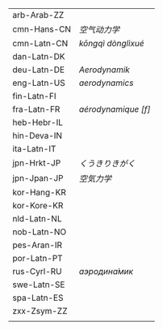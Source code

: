 | | |
|-|-|
| arb-Arab-ZZ |  |
| cmn-Hans-CN | _空气动力学_ |
| cmn-Latn-CN | _kōngqì dònglìxué_ |
| dan-Latn-DK |  |
| deu-Latn-DE | _Aerodynamik_ |
| eng-Latn-US | _aerodynamics_ |
| fin-Latn-FI |  |
| fra-Latn-FR | _aérodynamique [f]_ |
| heb-Hebr-IL |  |
| hin-Deva-IN |  |
| ita-Latn-IT |  |
| jpn-Hrkt-JP | _くうきりきがく_ |
| jpn-Jpan-JP | _空気力学_ |
| kor-Hang-KR |  |
| kor-Kore-KR |  |
| nld-Latn-NL |  |
| nob-Latn-NO |  |
| pes-Aran-IR |  |
| por-Latn-PT |  |
| rus-Cyrl-RU | _аэродина́мик_ |
| swe-Latn-SE |  |
| spa-Latn-ES |  |
| zxx-Zsym-ZZ |  |
|  |  |
